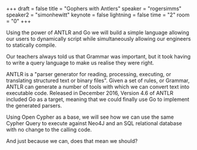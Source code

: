 +++
draft = false
title = "Gophers with Antlers"
speaker = "rogersimms"
speaker2 = "simonhewitt"
keynote = false
lightning = false
time = "2"
room = "0"
+++

Using the power of ANTLR and Go we will build a simple language allowing our users to dynamically script while simultaneously allowing our engineers to statically compile. 

Our teachers always told us that Grammar was important, but it took having to write a query language to make us realise they were right.

ANTLR is a "parser generator for reading, processing, executing, or translating structured text or binary files". Given a set of rules, or Grammar, ANTLR can generate a number of tools with which we can convert text into executable code. Released in December 2016, Version 4.6 of ANTLR included Go as a target, meaning that we could finally use Go to implement the generated parsers.

Using Open Cypher as a base, we will see how we can use the same Cypher Query to execute against Neo4J and an SQL relational database with no change to the calling code.

And just because we can, does that mean we should?